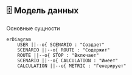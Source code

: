 ## 🗄️ Модель данных
Основные сущности

```mermaid
erDiagram
    USER ||--o{ SCENARIO : "Создает"
    SCENARIO ||--o{ ROUTE : "Содержит"
    ROUTE ||--o{ STOP : "Включает"
    SCENARIO ||--o{ CALCULATION : "Имеет"
    CALCULATION ||--o{ METRIC : "Генерирует"
